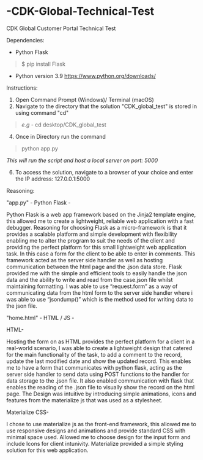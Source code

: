# -CDK-Global-Technical-Test
CDK Global Customer Portal Technical Test

Dependencies:
- Python Flask
> $ pip install Flask
- Python version 3.9
https://www.python.org/downloads/



Instructions:
1. Open Command Prompt (Windows)/ Terminal (macOS)
2. Navigate to the directory that the solution "CDK_global_test" is stored in using command "cd"
> *e.g* - cd desktop/CDK_global_test

4. Once in Directory run the command
> python app.py

*This will run the script and host a local server on port: 5000*

6. To access the solution, navigate to a browser of your choice and enter the IP address:  127.0.0.1:5000




Reasoning:

"app.py" - Python Flask -

Python Flask is a web app framework based on the Jinja2 template engine, this allowed me to create a lightweight, reliable web application with a fast debugger. Reasoning for choosing Flask as a micro-framework is that it provides a scalable platform and simple development with flexibility enabling me to alter the program to suit the needs of the client and providing the perfect platform for this small lightweight web application task. In this case a form for the client to be able to enter in comments. This framework acted as the server side handler as well as  hosting communication between the html page and the .json data store.  Flask provided me with the simple and efficient tools to easily handle the json data and the ability to write and read from the case.json file whilst maintaining formatting. I was able to use “request.form” as a way of communicating data from the html form to the server side handler where i was able to use “jsondump()” which is the method used for writing data to the json file.

"home.html" - HTML / JS -

HTML-

Hosting the form on as HTML provides the perfect platform for a client in a real-world scenario, I was able to create a lightweight design that catered for the main functionality of the task, to add a comment to the record, update the last modified date and show the updated record. This enables me to have a form that communicates with python flask, acting as the server side handler to send data using POST functions to the handler for data storage to the .json file. It also enabled communication with flask that enables the reading of the .json file to visually show the record on the html page. The Design was intuitive by introducing simple animations, icons and features from the materialize js that was used as a stylesheet.

Materialize CSS-

I chose to use materialize js as the front-end framework, this allowed me to use responsive designs and animations and provide standard CSS with minimal space used. Allowed me to choose design for the input form and include Icons for client intunivity. Materialize provided a simple styling solution for this web application.
